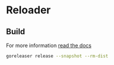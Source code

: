 # Reloader

## Build

For more information [read the docs](https://goreleaser.com/quick-start/)

```bash
goreleaser release --snapshot --rm-dist
```

